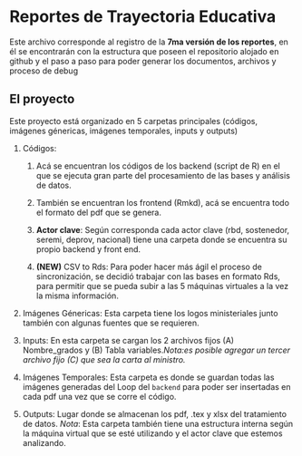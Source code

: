 # Reportes de Trayectoria Educativa

Este archivo corresponde al registro de la **7ma versión de los reportes**, en él se encontrarán con la estructura que poseen el repositorio alojado en github y el paso a paso para poder generar los documentos, archivos y proceso de debug

## El proyecto

Este proyecto está organizado en 5 carpetas principales (códigos, imágenes génericas, imágenes temporales, inputs y outputs)

1.  Códigos:

    1.  Acá se encuentran los códigos de los backend (script de R) en el que se ejecuta gran parte del procesamiento de las bases y análisis de datos.

    2.  También se encuentran los frontend (Rmkd), acá se encuentra todo el formato del pdf que se genera.

    3.  **Actor clave**: Según corresponda cada actor clave (rbd, sostenedor, seremi, deprov, nacional) tiene una carpeta donde se encuentra su propio backend y front end.

    4.  **(NEW)** CSV to Rds: Para poder hacer más ágil el proceso de sincronización, se decidió trabajar con las bases en formato Rds, para permitir que se pueda subir a las 5 máquinas virtuales a la vez la misma información.

2.  Imágenes Génericas: Esta carpeta tiene los logos ministeriales junto también con algunas fuentes que se requieren.

3.  Inputs: En esta carpeta se cargan los 2 archivos fijos (A) Nombre_grados y (B) Tabla variables.*Nota:es posible agregar un tercer archivo fijo (C) que sea la carta al ministro.*

4.  Imágenes Temporales: Esta carpeta es donde se guardan todas las imágenes generadas del Loop del `backend` para poder ser insertadas en cada pdf una vez que se corre el código.

5.  Outputs: Lugar donde se almacenan los pdf, .tex y xlsx del tratamiento de datos. *Nota*: Esta carpeta también tiene una estructura interna según la máquina virtual que se esté utilizando y el actor clave que estemos analizando.
